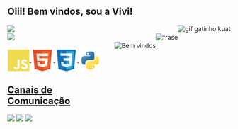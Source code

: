 ### 

<!--
**vivianassis/vivianassis** is a ✨ _special_ ✨ repository because its `README.md` (this file) appears on your GitHub profile.

Here are some ideas to get you started:

- 🔭 I’m currently working on ...
- 🌱 I’m currently learning ...
- 👯 I’m looking to collaborate on ...
- 🤔 I’m looking for help with ...
- 💬 Ask me about ...
- 📫 How to reach me: ...
- 😄 Pronouns: ...
- ⚡ Fun fact: ...
-->
## Oiii! Bem vindos, sou a Vivi! 
 <div> <img align="right" height="180em" opacity="0.5" alt="gif gatinho kuat" src="https://res.cloudinary.com/practicaldev/image/fetch/s--TtstsNPO--/c_imagga_scale,f_auto,fl_progressive,h_500,q_66,w_1000/https://thepracticaldev.s3.amazonaws.com/i/ew0j0z5tw6qjxx6xtdu1.gif"> </div>
 <div>
  <a href="https://github.com/vivianassis">
  <img height="180em" src="https://github-readme-stats.vercel.app/api?username=vivianassis&show_icons=true&theme=dracula&include_all_commits=true&count_private=true"/>
   <div>
    <img align="right" height="90em" alt="frase" src="https://i.imgur.com/IzhovPE.png"> </div>
   </div>
   <img height="150em" src="https://github-readme-stats.vercel.app/api/top-langs/?username=vivianassis&layout=compact&langs_count=16&theme=dracula"/>
</div>
 
  <div> <img align="right" height="180em" alt="Bem vindos" src="https://i.imgur.com/8R2KeZC.jpeg"> </div>
   <div style="display: inline_block"><br>
  <img align="center" alt="Vivi-Js" height="50em" src="https://raw.githubusercontent.com/devicons/devicon/master/icons/javascript/javascript-plain.svg">
  <img align="center" alt="Vivi-HTML" height="50em" src="https://raw.githubusercontent.com/devicons/devicon/master/icons/html5/html5-original.svg">
  <img align="center" alt="Vivi-CSS" height="50em" src="https://raw.githubusercontent.com/devicons/devicon/master/icons/css3/css3-original.svg">
  <img align="center" alt="Vivi-Python" height="50em" src="https://raw.githubusercontent.com/devicons/devicon/master/icons/python/python-original.svg">
 </div>
  
 
 ## Canais de Comunicação
<div> 
  <a href="https://www.youtube.com/channel/UC-U5xQGEP6vFC50ed9IJiFQ" target="_blank"><img src="https://img.shields.io/badge/YouTube-FF0000?style=for-the-badge&logo=youtube&logoColor=white" target="_blank"></a>
  <a href = "mailto:vivianassis11@gmail.com"><img src="https://img.shields.io/badge/-Gmail-%23333?style=for-the-badge&logo=gmail&logoColor=white" target="_blank"></a>
  <a href="https://www.linkedin.com/in/viviana-assis-573874212/" target="_blank"><img src="https://img.shields.io/badge/-LinkedIn-%230077B5?style=for-the-badge&logo=linkedin&logoColor=white" target="_blank"></a> 
 
</div>
